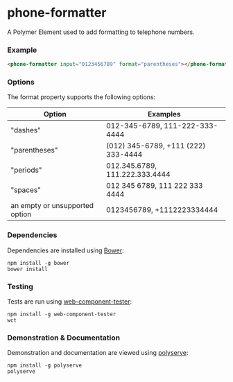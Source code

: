 # phone-formatter

A Polymer Element used to add formatting to telephone numbers.

### Example
```html
<phone-formatter input="0123456789" format="parentheses"></phone-formatter>
```

### Options

The format property supports the following options:

| Option | Examples |
|--------|----------|
| "dashes" | 012-345-6789, 111-222-333-4444 |
| "parentheses" | (012) 345-6789, +111 (222) 333-4444 |
| "periods" | 012.345.6789, 111.222.333.4444 |
| "spaces" | 012 345 6789, 111 222 333 4444 |
| an empty or unsupported option | 0123456789, +1112223334444 |

### Dependencies

Dependencies are installed using [Bower](http://bower.io/):

    npm install -g bower
    bower install

### Testing

Tests are run using [web-component-tester](https://github.com/Polymer/web-component-tester):

    npm install -g web-component-tester
    wct

### Demonstration & Documentation

Demonstration and documentation are viewed using [polyserve](https://github.com/PolymerLabs/polyserve):

    npm install -g polyserve
    polyserve


